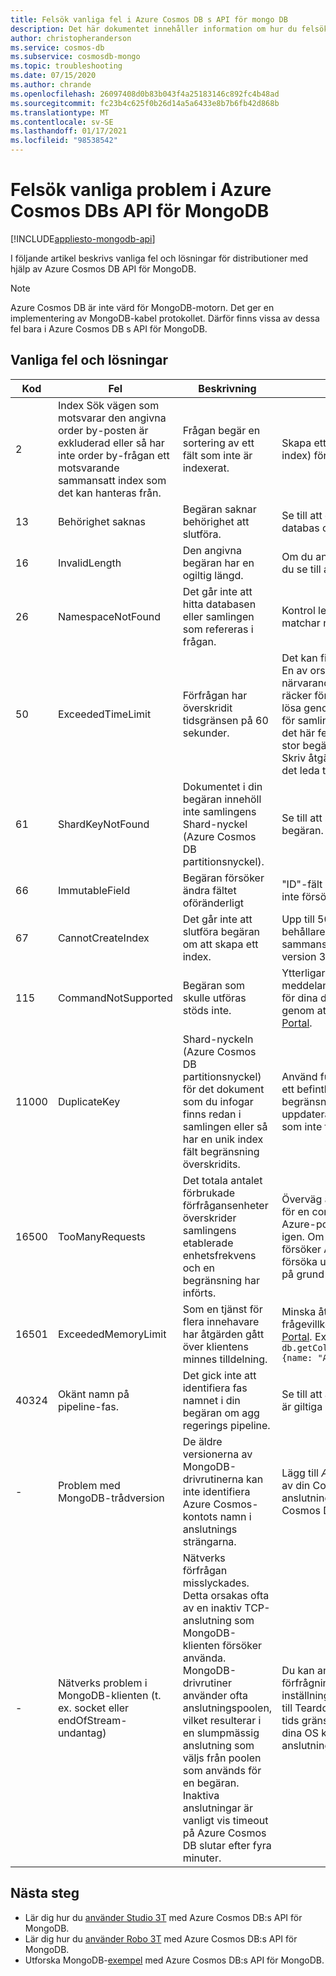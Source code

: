 ```yaml
---
title: Felsök vanliga fel i Azure Cosmos DB s API för mongo DB
description: Det här dokumentet innehåller information om hur du felsöker vanliga problem som uppstått i Azure Cosmos DB s API för MongoDB.
author: christopheranderson
ms.service: cosmos-db
ms.subservice: cosmosdb-mongo
ms.topic: troubleshooting
ms.date: 07/15/2020
ms.author: chrande
ms.openlocfilehash: 26097408d0b83b043f4a25183146c892fc4b48ad
ms.sourcegitcommit: fc23b4c625f0b26d14a5a6433e8b7b6fb42d868b
ms.translationtype: MT
ms.contentlocale: sv-SE
ms.lasthandoff: 01/17/2021
ms.locfileid: "98538542"
---
```

# <a name="troubleshoot-common-issues-in-azure-cosmos-dbs-api-for-mongodb"></a>Felsök vanliga problem i Azure Cosmos DBs API för MongoDB
[!INCLUDE[appliesto-mongodb-api](includes/appliesto-mongodb-api.md)]

I följande artikel beskrivs vanliga fel och lösningar för distributioner med hjälp av Azure Cosmos DB API för MongoDB.

>[!Note]
> Azure Cosmos DB är inte värd för MongoDB-motorn. Det ger en implementering av MongoDB-kabel protokollet. Därför finns vissa av dessa fel bara i Azure Cosmos DB s API för MongoDB. 

## <a name="common-errors-and-solutions"></a>Vanliga fel och lösningar

| Kod       | Fel                | Beskrivning  | Lösning  |
|------------|----------------------|--------------|-----------|
| 2 | Index Sök vägen som motsvarar den angivna order by-posten är exkluderad eller så har inte order by-frågan ett motsvarande sammansatt index som det kan hanteras från. | Frågan begär en sortering av ett fält som inte är indexerat. | Skapa ett matchande index (eller sammansatt index) för sorterings frågan. |
| 13 | Behörighet saknas | Begäran saknar behörighet att slutföra. | Se till att du anger rätt behörigheter för din databas och samling.  |
| 16 | InvalidLength | Den angivna begäran har en ogiltig längd. | Om du använder funktionen förklaring () måste du se till att du bara anger en åtgärd. |
| 26 | NamespaceNotFound | Det går inte att hitta databasen eller samlingen som refereras i frågan. | Kontrol lera att namnet på din databas/samling matchar namnet i frågan.|
| 50 | ExceededTimeLimit | Förfrågan har överskridit tidsgränsen på 60 sekunder. |  Det kan finnas många orsaker till det här felet. En av orsakerna är att kapaciteten för för närvarande allokerade begär ande enheter inte räcker för att slutföra begäran. Det här kan du lösa genom att öka antalet förfrågningsenheter för samlingen eller databasen. I andra fall kan det här felet hanteras – genom att dela upp en stor begäran i mindre. Om du försöker utföra en Skriv åtgärd som har tagit emot det här felet kan det leda till dubbla Skriv åtgärder.|
| 61 | ShardKeyNotFound | Dokumentet i din begäran innehöll inte samlingens Shard-nyckel (Azure Cosmos DB partitionsnyckel). | Se till att samlingens Shard-nyckel används i begäran.|
| 66 | ImmutableField | Begäran försöker ändra fältet oföränderligt | "ID"-fält är oföränderliga. Se till att din begäran inte försöker uppdatera fältet. |
| 67 | CannotCreateIndex | Det går inte att slutföra begäran om att skapa ett index. | Upp till 500 enstaka fält index kan skapas i en behållare. Upp till åtta fält kan ingå i ett sammansatt index (sammansatta index stöds i version 3.6 +). |
| 115 | CommandNotSupported | Begäran som skulle utföras stöds inte. | Ytterligare information ska ges i fel meddelandet. Om den här funktionen är viktig för dina distributioner kan du meddela oss genom att skapa ett support ärende i [Azure Portal](https://portal.azure.com/?#blade/Microsoft_Azure_Support/HelpAndSupportBlade). |
| 11000 | DuplicateKey | Shard-nyckeln (Azure Cosmos DB partitionsnyckel) för det dokument som du infogar finns redan i samlingen eller så har en unik index fält begränsning överskridits. | Använd funktionen Update () för att uppdatera ett befintligt dokument. Om den unika index fält begränsningen har överskridits infogar eller uppdaterar du dokumentet med ett fält värde som inte finns i Shard/partitionen ännu. |
| 16500 | TooManyRequests  | Det totala antalet förbrukade förfrågansenheter överskrider samlingens etablerade enhetsfrekvens och en begränsning har införts. | Överväg att skala upp det tilldelade dataflödet för en container eller en uppsättning containrar i Azure-portalen, eller försök utföra åtgärden igen. Om du [aktiverar SSR](prevent-rate-limiting-errors.md) (på Server sidan) försöker Azure Cosmos DB automatiskt att försöka utföra de begär Anden som inte fungerar på grund av det här felet. |
| 16501 | ExceededMemoryLimit | Som en tjänst för flera innehavare har åtgärden gått över klientens minnes tilldelning. | Minska åtgärds området genom mer restriktiva frågevillkor eller kontakta supporten från [Azure Portal](https://portal.azure.com/?#blade/Microsoft_Azure_Support/HelpAndSupportBlade). Exempel: `db.getCollection('users').aggregate([{$match: {name: "Andy"}}, {$sort: {age: -1}}]))` |
| 40324 | Okänt namn på pipeline-fas. | Det gick inte att identifiera fas namnet i din begäran om agg regerings pipeline. | Se till att alla sammansättnings pipelinens namn är giltiga i din begäran. |
| - | Problem med MongoDB-trådversion | De äldre versionerna av MongoDB-drivrutinerna kan inte identifiera Azure Cosmos-kontots namn i anslutnings strängarna. | Lägg till *APPNAME = @**accountName** @* i slutet av din Cosmos DBS API för MongoDB-anslutningssträng, där ***accountName*** är ditt Cosmos DB konto namn. |
| - | Nätverks problem i MongoDB-klienten (t. ex. socket eller endOfStream-undantag)| Nätverks förfrågan misslyckades. Detta orsakas ofta av en inaktiv TCP-anslutning som MongoDB-klienten försöker använda. MongoDB-drivrutiner använder ofta anslutningspoolen, vilket resulterar i en slumpmässig anslutning som väljs från poolen som används för en begäran. Inaktiva anslutningar är vanligt vis timeout på Azure Cosmos DB slutar efter fyra minuter. | Du kan antingen göra om dessa misslyckade förfrågningar i program koden, ändra inställningarna för MongoDB-klienten (driv rutin) till Teardown inaktiva TCP-anslutningar innan tids gränsen på fyra minuter eller konfigurera dina OS keepalive-inställningar så att TCP-anslutningarna upprätthålls i ett aktivt tillstånd. |

## <a name="next-steps"></a>Nästa steg

- Lär dig hur du [använder Studio 3T](mongodb-mongochef.md) med Azure Cosmos DB:s API för MongoDB.
- Lär dig hur du [använder Robo 3T](mongodb-robomongo.md) med Azure Cosmos DB:s API för MongoDB.
- Utforska MongoDB-[exempel](mongodb-samples.md) med Azure Cosmos DB:s API för MongoDB.
